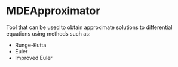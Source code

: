 # MDEApproximator

Tool that can be used to obtain approximate solutions to differential equations using methods such as:
* Runge-Kutta
* Euler
* Improved Euler
